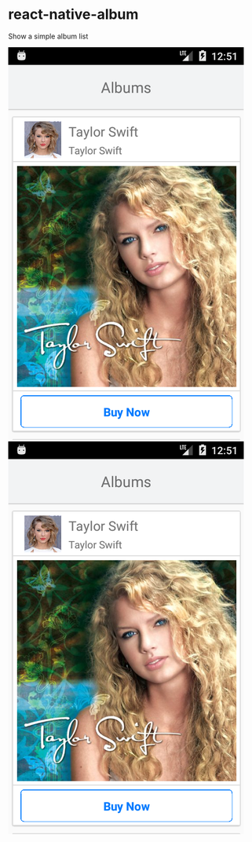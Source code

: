 # react-native-album
Show a simple album list

![Alt text](/screenshots/s1.png?raw=true "Screenshot 1")
![Alt text](/screenshots/s1.png?raw=true "Screenshot 1")
